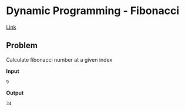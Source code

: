 # Dynamic Programming - Fibonacci <!-- omit in toc -->

[Link](https://viblo.asia/p/quy-hoach-dong-mot-thuat-toan-than-thanh-E375zy01lGW)

## Problem
Calculate fibonacci number at a given index

**Input**  


```
9
```

**Output**  


```
34
```
